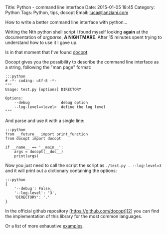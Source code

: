 Title: Python - command line interface
Date: 2015-01-05 18:45
Category: Python
Tags: Python, tips, docopt
Email: luca@lanziani.com

How to write a better command line interface with python...

Writing the Nth python shell script I found myself looking **again** at the documentation of _argparse_, **A NIGHTMARE**.
After 15 minutes spent trying to understand how to use it I gave up.

Is in that moment that I've found [docopt][1].

Docopt gives you the possibility to describe the command line interface as a string, following the "man page" format:

    :::python
    # -*- coding: utf-8 -*-
	"""
	Usage: test.py [options] DIRECTORY

	Options:
	    --debug              debug option
	    --log-level=<level>  define the log level
	"""

And parse and use it with a single line:

	:::python
	from __future__ import print_function
	from docopt import docopt

	if __name__ == '__main__':
		args = docopt(__doc__)
		print(args)

Now you just need to call the script the script as `./test.py . --log-level=3` and it will print out a dictionary containing the options:

	:::python
	{
		'--debug': False,
 	 	'--log-level': '3',
 		'DIRECTORY': '.'
 	}

In the official github repository [https://github.com/docopt][2] you can find the implementation of this library for the most common languages.

Or a list of more exhaustive [examples][3].



[1]: http://docopt.org/			"official site"
[2]: https://github.com/docopt  "github repo"
[3]: https://github.com/docopt/docopt/tree/master/examples  "examples"